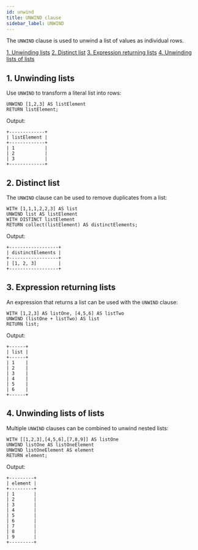 ```yaml
---
id: unwind
title: UNWIND clause
sidebar_label: UNWIND
---
```


The `UNWIND` clause is used to unwind a list of values as individual rows.

[1. Unwinding lists](#1-unwinding-lists)
[2. Distinct list](#2-distinct-list)
[3. Expression returning lists](#3-expression-returning-lists)
[4. Unwinding lists of lists](#4-unwinding-lists-of-lists)

## 1. Unwinding lists

Use `UNWIND` to transform a literal list into rows:

```cypher
UNWIND [1,2,3] AS listElement 
RETURN listElement;
```

Output:
```nocopy
+-------------+
| listElement |
+-------------+
| 1           |
| 2           |
| 3           |
+-------------+
```

## 2. Distinct list

The `UNWIND` clause can be used to remove duplicates from a list:

```cypher
WITH [1,1,1,2,2,3] AS list 
UNWIND list AS listElement
WITH DISTINCT listElement
RETURN collect(listElement) AS distinctElements;
```

Output:
```nocopy
+------------------+
| distinctElements |
+------------------+
| [1, 2, 3]        |
+------------------+
```

## 3. Expression returning lists

An expression that returns a list can be used with the `UNWIND` clause:

```cypher
WITH [1,2,3] AS listOne, [4,5,6] AS listTwo 
UNWIND (listOne + listTwo) AS list
RETURN list;
```

Output:
```nocopy
+------+
| list |
+------+
| 1    |
| 2    |
| 3    |
| 4    |
| 5    |
| 6    |
+------+
```

## 4. Unwinding lists of lists

Multiple  `UNWIND` clauses can be combined to unwind nested lists:

```cypher
WITH [[1,2,3],[4,5,6],[7,8,9]] AS listOne
UNWIND listOne AS listOneElement
UNWIND listOneElement AS element
RETURN element;
```

Output:
```nocopy
+---------+
| element |
+---------+
| 1       |
| 2       |
| 3       |
| 4       |
| 5       |
| 6       |
| 7       |
| 8       |
| 9       |
+---------+
```

